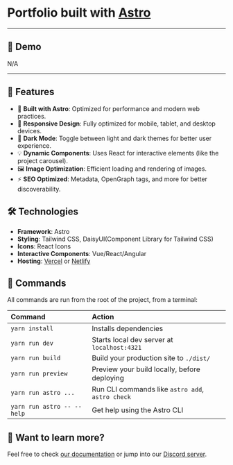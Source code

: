 # Portfolio built with [Astro](https://astro.build)

---

## 👀 Demo

N/A

---

## 🚀 Features

- 🚀 **Built with Astro**: Optimized for performance and modern web practices.
- 🎨 **Responsive Design**: Fully optimized for mobile, tablet, and desktop devices.
- 🌙 **Dark Mode**: Toggle between light and dark themes for better user experience.
- 💡 **Dynamic Components**: Uses React for interactive elements (like the project carousel).
- 🖼️ **Image Optimization**: Efficient loading and rendering of images.
- ⚡ **SEO Optimized**: Metadata, OpenGraph tags, and more for better discoverability.

## 🛠️ Technologies

- **Framework**: Astro
- **Styling**: Tailwind CSS, DaisyUI(Component Library for Tailwind CSS)
- **Icons**: React Icons
- **Interactive Components**: Vue/React/Angular
- **Hosting**: [Vercel](https://vercel.com/) or [Netlify](https://www.netlify.com/)

## 🧞 Commands

All commands are run from the root of the project, from a terminal:

| Command                    | Action                                           |
|:---------------------------| :----------------------------------------------- |
| `yarn install`             | Installs dependencies                            |
| `yarn run dev`             | Starts local dev server at `localhost:4321`      |
| `yarn run build`           | Build your production site to `./dist/`          |
| `yarn run preview`         | Preview your build locally, before deploying     |
| `yarn run astro ...`       | Run CLI commands like `astro add`, `astro check` |
| `yarn run astro -- --help` | Get help using the Astro CLI                     |

## 👀 Want to learn more?

Feel free to check [our documentation](https://docs.astro.build) or jump into our [Discord server](https://astro.build/chat).
